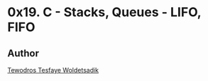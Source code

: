 # 0x19. C - Stacks, Queues - LIFO, FIFO
## Author
[Tewodros Tesfaye Woldetsadik](https://github.com/TeddyT21/monty/)
